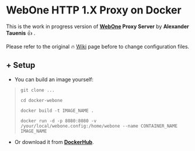 # WebOne HTTP 1.X Proxy on Docker

This is the work in progress version of **[WebOne](https://github.com/atauenis/webone) Proxy Server** by **Alexander Tauenis** 👍 .

Please refer to the original 🔥 [Wiki](https://github.com/atauenis/webone/wiki) page before to change configuration files.

## **+ Setup**

- You can build an image yourself:

> `git clone ...`
> 
> `cd docker-webone`
> 
> `docker build -t IMAGE_NAME .`
> 
> `docker run -d -p 8080:8080 -v /your/local/webone.config:/home/webone --name CONTAINER_NAME IMAGE_NAME`

- Or download it from **[DockerHub](https://hub.docker.com/repository/docker/u306060/webone)**.


